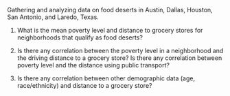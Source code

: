 Gathering and analyzing data on food deserts in Austin, Dallas, Houston, San Antonio, and Laredo, Texas.


1)  What is the mean poverty level and distance to grocery stores for neighborhoods that qualify as food deserts?

2)  Is there any correlation between the poverty level in a neighborhood and the driving distance to a grocery store? Is there any     correlation between poverty level and the distance using public transport?

3)  Is there any correlation between other demographic data (age, race/ethnicity) and distance to a grocery store?


